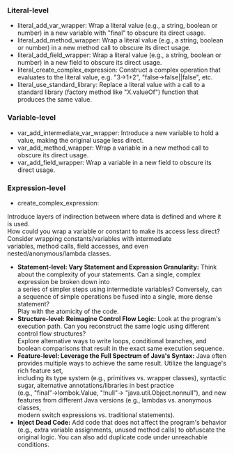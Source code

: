 ### Literal-level
- literal_add_var_wrapper: Wrap a literal value (e.g., a string, boolean or number) in a new variable with "final" to obscure its direct usage.
- literal_add_method_wrapper: Wrap a literal value (e.g., a string, boolean or number) in a new method call to obscure its direct usage.
- literal_add_field_wrapper: Wrap a literal value (e.g., a string, boolean or number) in a new field to obscure its direct usage.
- literal_create_complex_expression: Construct a complex operation that evaluates to the literal value, e.g. "3->1+2", "false->false||false", etc.
- literal_use_standard_library: Replace a literal value with a call to a standard library (factory method like "X.valueOf") function that produces the same value.


### Variable-level
- var_add_intermediate_var_wrapper: Introduce a new variable to hold a value, making the original usage less direct.
- var_add_method_wrapper: Wrap a variable in a new method call to obscure its direct usage.
- var_add_field_wrapper: Wrap a variable in a new field to obscure its direct usage.


### Expression-level
- create_complex_expression: 


Introduce layers of indirection between where data is defined and where it is used. \
How could you wrap a variable or constant to make its access less direct? Consider wrapping constants/variables with intermediate \
variables, method calls, field accesses, and even nested/anonymous/lambda classes.
- **Statement-level: Vary Statement and Expression Granularity:** Think about the complexity of your statements. Can a single, complex expression be broken down into \
a series of simpler steps using intermediate variables? Conversely, can a sequence of simple operations be fused into a single, more dense statement? \
Play with the atomicity of the code.
- **Structure-level: Reimagine Control Flow Logic:** Look at the program's execution path. Can you reconstruct the same logic using different control flow structures? \
Explore alternative ways to write loops, conditional branches, and boolean comparisons that result in the exact same execution sequence.
- **Feature-level: Leverage the Full Spectrum of Java's Syntax:** Java often provides multiple ways to achieve the same result. Utilize the language's rich feature set, \
including its type system (e.g., primitives vs. wrapper classes), syntactic sugar, alternative annotations/libraries in best practice \
(e.g., "final"->lombok.Value, "!null"-> "java.util.Object.nonnull"),  and new features from different Java versions (e.g., lambdas vs. anonymous classes, \
modern switch expressions vs. traditional statements). 
- **Inject Dead Code:** Add code that does not affect the program's behavior (e.g., extra variable assignments, unused method calls) to obfuscate the \
original logic. You can also add duplicate code under unreachable conditions.